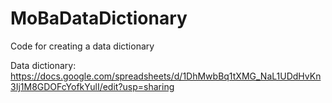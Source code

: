 # MoBaDataDictionary
Code for creating a data dictionary

Data dictionary: https://docs.google.com/spreadsheets/d/1DhMwbBq1tXMG_NaL1UDdHvKn3Ij1M8GDOFcYofkYulI/edit?usp=sharing
